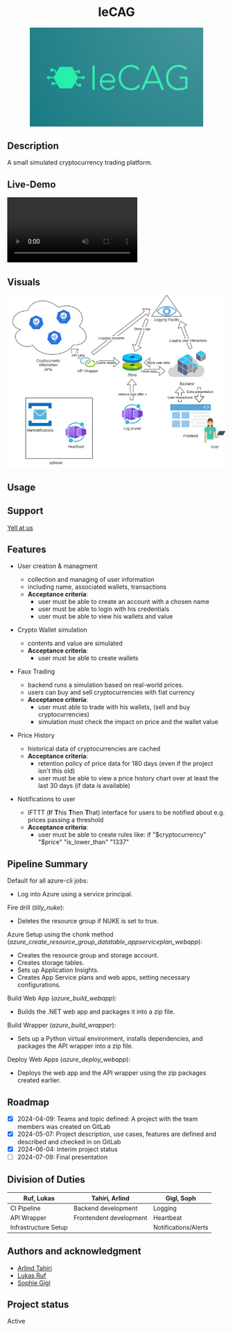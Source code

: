 <div align="center">
  <h1>IeCAG</h1>
  <img src="assets/Logo_IeCAG.png" alt="logo" width="400"/>
</div>

## Description
A small simulated cryptocurrency trading platform.

## Live-Demo
![Live-Demo](https://inf-git.fh-rosenheim.de/inf-ca/sose2024/iecag/-/blob/main/assets/IeCAG_Live-Demo.mp4)

## Visuals
![Architectural Design](assets/IeCAG_for_light_theme_nerds.jpg "Architectural Design")

## Usage

## Support
[Yell at us](https://inf-git.fh-rosenheim.de/int-ca/sose2024/iecag/-/issues)

## Features
- User creation & managment
  - collection and managing of user information
  - including name, associated wallets, transactions
  - **Acceptance criteria**:
    - user must be able to create an account with a chosen name
    - user must be able to login with his credentials
    - user must be able to view his wallets and value

- Crypto Wallet simulation
  - contents and value are simulated
  - **Acceptance criteria**:
    - user must be able to create wallets

- Faux Trading
  - backend runs a simulation based on real-world prices.
  - users can buy and sell cryptocurrencies with fiat currency
  - **Acceptance criteria**:
    - user must able to trade with his wallets, (sell and buy cryptocurrencies)
    - simulation must check the impact on price and the wallet value

- Price History
  - historical data of cryptocurrencies are cached
  - **Acceptance criteria**:
    - retention policy of price data for 180 days (even if the project isn't this old)
    - user must be able to view a price history chart over at least the last 30 days (if data is available)

- Notifications to user
  - IFTTT (**I**f **T**his **T**hen **T**hat) interface for users to be notified about e.g. prices passing a threshold
  - **Acceptance criteria**:
    - user must be able to create rules like: if "$cryptocurrency" "$price" "is_lower_than" "1337"

## Pipeline Summary
Default for all azure-cli jobs:
- Log into Azure using a service principal.

Fire drill (*tilly_nuke*):
- Deletes the resource group if NUKE is set to true.

Azure Setup using the chonk method (*azure_create_resource_group_datatable_appserviceplan_webapp*):
- Creates the resource group and storage account.
- Creates storage tables.
- Sets up Application Insights.
- Creates App Service plans and web apps, setting necessary configurations.

Build Web App (*azure_build_webapp*):
- Builds the .NET web app and packages it into a zip file.

Build Wrapper (*azure_build_wrapper*):
- Sets up a Python virtual environment, installs dependencies, and packages the API wrapper into a zip file.

Deploy Web Apps (*azure_deploy_webapp*):
- Deploys the web app and the API wrapper using the zip packages created earlier.


## Roadmap
- [x] 2024-04-09: Teams and topic defined: A project with the team members was created on GitLab
- [x] 2024-05-07: Project description, use cases, features are defined and described and checked in on GitLab
- [x] 2024-06-04: Interim project status
- [ ] 2024-07-09: Final presentation

## Division of Duties
| Ruf, Lukas              | Tahiri, Arlind             | Gigl, Soph            |
| ------                  | ------                     | ------                |
|    CI Pipeline          |    Backend development     |  Logging              |
|    API Wrapper          |    Frontendent development |  Heartbeat            |
|    Infrastructure Setup |                            |  Notifications/Alerts |


## Authors and acknowledgment
- [Arlind Tahiri](https://inf-git.fh-rosenheim.de/studtahiar5766)
- [Lukas Ruf](https://inf-git.fh-rosenheim.de/studrufzlu7742)
- [Sophie Gigl](https://inf-git.fh-rosenheim.de/studgiglso3560)

## Project status
Active

